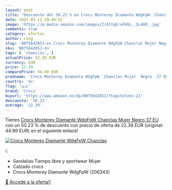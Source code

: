 ```yaml
---
layout: post
title: 'Descuento del 50.23 % en Crocs Monterey Diamante WdgFpW  Chanclas'
date: 2021-03-11 19:49:52
image: 'https://m.media-amazon.com/images/I/41YqEruFkRL._SL400_.jpg'
comments: true
category: ofertas
author: ring
slug: 'B07S64285J-es Crocs Monterey Diamante WdgFpW Chanclas Mujer Negro 37 EU'
sku: 'B07S64285J-es'
tags: [ 'chanclas', ]
actualPrice: 22.39 EUR
currency: EUR
price: 22.39
comparePrice: 44.99 EUR
prodname: 'Crocs Monterey Diamante WdgFpW  Chanclas Mujer  Negro  37 EU'
country: 'es'
flag: '🇪🇸'
brand: 'Crocs'
buyurl: 'https://www.amazon.es/dp/B07S64285J/?tag=tolees-21'
descuento: '50.23'
average: '22.39'
---
```


Tienes [Crocs Monterey Diamante WdgFpW  Chanclas Mujer  Negro  37 EU](https://www.amazon.es/dp/B07S64285J/?tag=tolees-21) con un 50.23 % de descuento con precio de oferta de 22.39 EUR (original: 44.99 EUR) en el siguiente enlace!

[![Crocs Monterey Diamante WdgFpW  Chanclas](https://m.media-amazon.com/images/I/41YqEruFkRL._SL400_.jpg)](https://www.amazon.es/dp/B07S64285J/?tag=tolees-21)

ℹ️:

- Sandalias Tiempo libre y sportwear Mujer
- Calzado crocs
- Crocs Monterey Diamante WdgFpW (206343)

[🛒 Accede a la oferta!!](https://www.amazon.es/dp/B07S64285J/?tag=tolees-21)
